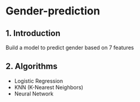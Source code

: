 # Gender-prediction
## 1. Introduction
Build a model to predict gender based on 7 features
## 2. Algorithms
- Logistic Regression
- KNN (K-Nearest Neighbors)
- Neural Network
